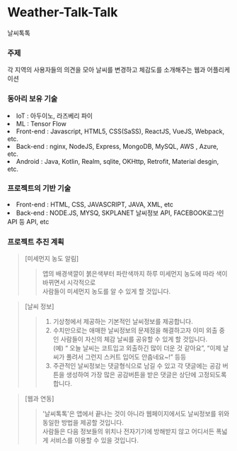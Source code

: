 ﻿# Weather-Talk-Talk
날씨톡톡

### 주제
각 지역의 사용자들의 의견을 모아 날씨를 변경하고 체감도를 소개해주는 웹과 어플리케이션

### 동아리 보유 기술
<li>IoT : 아두이노, 라즈베리 파이</li>
<li>ML : Tensor Flow</li>
<li>Front-end : Javascript, HTML5, CSS(SaSS), ReactJS, VueJS, Webpack, etc.</li>
<li>Back-end : nginx, NodeJS, Express, MongoDB, MySQL, AWS , Azure, etc.</li>
<li>Android : Java, Kotlin, Realm, sqlite, OKHttp, Retrofit, Material desgin, etc.</li>

### 프로젝트의 기반 기술
<li>Front-end : HTML, CSS, JAVASCRIPT, JAVA, XML, etc</li>
<li>Back-end : NODE.JS, MYSQ, SKPLANET 날씨정보 API, FACEBOOK로그인API 등 API, etc</li>

### 프로젝트 추진 계획
>[미세먼지 농도 알림]
>>앱의 배경색깔이 붉은색부터 파란색까지 하루 미세먼지 농도에 따라 색이 바뀌면서 시각적으로  
사람들이 미세먼지 농도를 알 수 있게 할 것입니다.

> [날씨 정보]
>> 1. 기상청에서 제공하는 기본적인 날씨정보를 제공합니다.</li>  
>> 2. 수치만으로는 애매한 날씨정보의 문제점을 해결하고자 이미 외출 중인 사람들이 자신의 체감 날씨를 공유할 수 있게 할 것입니다.  
>> (예) “ 오늘 날씨는 코트입고 외출하긴 많이 더운 것 같아요”, “이제 날씨가 풀려서 그런지 스커트 입어도 안춥네요~!” 등등</li>  
>> 3. 주관적인 날씨정보는 댓글형식으로 남길 수 있고 각 댓글에는 공감 버튼을 생성하여 가장 많은 공감버튼을 받은 댓글은 상단에 고정되도록 합니다.</li>  

> [웹과 연동]
>> '날씨톡톡'은 앱에서 끝나는 것이 아니라 웹페이지에서도 날씨정보를 위와 동일한 방법을 제공할 것입니다.  
>> 사람들은 다음 정보들의 위치나 전자기기에 방해받지 않고 어디서든 폭넓게 서비스를 이용할 수 있을 것입니다.  